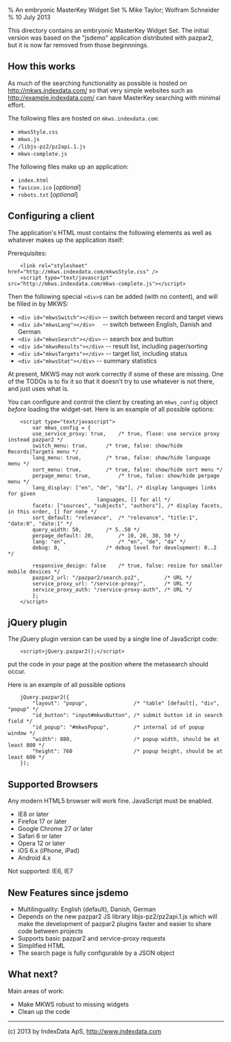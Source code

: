 % An embryonic MasterKey Widget Set
% Mike Taylor; Wolfram Schneider
% 10 July 2013


This directory contains an embryonic MasterKey Widget Set. The initial
version was based on the "jsdemo" application distributed with
pazpar2, but it is now far removed from those beginnnings.


How this works
--------------

As much of the searching functionality as possible is hosted on
	<http://mkws.indexdata.com/>
so that very simple websites such as
	<http://example.indexdata.com/>
can have MasterKey searching with minimal effort.

The following files are hosted on `mkws.indexdata.com`:

* `mkwsStyle.css`
* `mkws.js`
* `/libjs-pz2/pz2api.1.js`
* `mkws-complete.js`

The following files make up an application:

* `index.html`
* `favicon.ico` [_optional_]
* `robots.txt` [_optional_]


Configuring a client
--------------------

The application's HTML must contains the following elements as well as
whatever makes up the application itself:

Prerequisites:

~~~
	<link rel="stylesheet" href="http://mkws.indexdata.com/mkwsStyle.css" />
	<script type="text/javascript" src="http://mkws.indexdata.com/mkws-complete.js"></script>
~~~

Then the following special `<div>`s can be added (with no content), and
will be filled in by MKWS:

* `<div id="mkwsSwitch"></div>` -- switch between record and target views
* `<div id="mkwsLang"></div>  ` -- switch between English, Danish and German
* `<div id="mkwsSearch"></div>` -- search box and button
* `<div id="mkwsResults"></div>` -- result list, including pager/sorting
* `<div id="mkwsTargets"></div>` -- target list, including status
* `<div id="mkwsStat"></div>` -- summary statistics

At present, MKWS may not work correctly if some of these are
missing. One of the TODOs is to fix it so that it doesn't try to use
whatever is not there, and just uses what is.

You can configure and control the client by creating an `mkws_config`
object _before_ loading the widget-set.  Here is an example of all
possible options:

~~~
	<script type="text/javascript">
	    var mkws_config = {
		use_service_proxy: true,    /* true, flase: use service proxy instead pazpar2 */
		switch_menu: true, 	    /* true, false: show/hide Records|Targets menu */
		lang_menu: true, 	    /* true, false: show/hide language menu */
		sort_menu: true, 	    /* true, false: show/hide sort menu */
		perpage_menu: true, 	    /* true, false: show/hide perpage menu */
		lang_display: ["en", "de", "da"], /* display languages links for given
						     languages, [] for all */
		facets: ["sources", "subjects", "authors"], /* display facets, in this order, [] for none */
		sort_default: "relevance",  /* "relevance", "title:1", "date:0", "date:1" */
		query_width: 50,	    /* 5..50 */
		perpage_default: 20,	    /* 10, 20, 30, 50 */
		lang: "en",                 /* "en", "de", "da" */
		debug: 0,     		    /* debug level for development: 0..2 */

		responsive_design: false    /* true, false: resize for smaller mobile devices */
		pazpar2_url: "/pazpar2/search.pz2",   	   /* URL */
		service_proxy_url: "/service-proxy/", 	   /* URL */
		service_proxy_auth: "/service-proxy-auth", /* URL */
	    };
	</script>
~~~

jQuery plugin
------------------

The jQuery plugin version can be used by a single line of JavaScript code:

~~~
	<script>jQuery.pazpar2();</script>
~~~

put the code in your page at the position where the metasearch should occur.

Here is an example of all possible options

~~~
	jQuery.pazpar2({
	    "layout": "popup",               /* "table" [default], "div", "popup" */
	    "id_button": "input#mkwsButton", /* submit button id in search field */
	    "id_popup": "#mkwsPopup",        /* internal id of popup window */
	    "width": 880,                    /* popup width, should be at least 800 */ 
	    "height": 760                    /* popup height, should be at least 600 */
	});
~~~


Supported Browsers
------------------

Any modern HTML5 browser will work fine. JavaScript must be enabled.

* IE8 or later
* Firefox 17 or later
* Google Chrome 27 or later
* Safari 6 or later
* Opera  12 or later
* iOS 6.x (iPhone, iPad)
* Android 4.x

Not supported: IE6, IE7


New Features since jsdemo
--------------------------

- Multilinguality: English (default), Danish, German
- Depends on the new pazpar2 JS library libjs-pz2/pz2api.1.js
  which will make the development of pazpar2 plugins faster and
  easier to share code between projects
- Supports basic pazpar2 and service-proxy requests
- Simplified HTML
- The search page is fully configurable by a JSON object


What next?
----------

Main areas of work:

* Make MKWS robust to missing widgets
* Clean up the code

- - -
\(c) 2013 by IndexData ApS, <http://www.indexdata.com>

